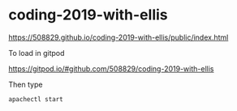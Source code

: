 # coding-2019-with-ellis



https://508829.github.io/coding-2019-with-ellis/public/index.html


To load in gitpod

https://gitpod.io/#github.com/508829/coding-2019-with-ellis


Then type 

```apachectl start```



